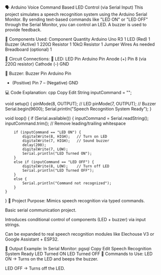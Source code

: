 🗣️ Arduino Voice Command Based LED Control (via Serial Input)
This project simulates a speech recognition system using the Arduino Serial Monitor. By sending text-based commands like "LED ON" or "LED OFF" through the Serial Monitor, you can control an LED. A buzzer is used to provide feedback.

🔧 Components Used:
Component	Quantity
Arduino Uno R3	1
LED (Red)	1
Buzzer (Active)	1
220Ω Resistor	1
10kΩ Resistor	1
Jumper Wires	As needed
Breadboard (optional)	1

🔌 Circuit Connections:
🔹 LED:
LED Pin	Arduino Pin
Anode (+)	Pin 8 (via 220Ω resistor)
Cathode (-)	GND

🔹 Buzzer:
Buzzer Pin	Arduino Pin
+ (Positive)	Pin 7
– (Negative)	GND

💻 Code Explanation:
cpp
Copy
Edit
String inputCommand = "";

void setup() {
    pinMode(8, OUTPUT);        // LED
    pinMode(7, OUTPUT);        // Buzzer
    Serial.begin(9600);
    Serial.println("Speech Recognition System Ready");
}

void loop() {
    if (Serial.available()) {
        inputCommand = Serial.readString();
        inputCommand.trim(); // Remove leading/trailing whitespace

        if (inputCommand == "LED ON") {
            digitalWrite(8, HIGH);   // Turn on LED
            digitalWrite(7, HIGH);   // Sound buzzer
            delay(200);
            digitalWrite(7, LOW);
            Serial.println("LED Turned ON");
        } 
        else if (inputCommand == "LED OFF") {
            digitalWrite(8, LOW);    // Turn off LED
            Serial.println("LED Turned OFF");
        }
        else {
            Serial.println("Command not recognized");
        }
    }
}
🧠 Project Purpose:
Mimics speech recognition via typed commands.

Basic serial communication project.

Introduces conditional control of components (LED + buzzer) via input strings.

Can be expanded to real speech recognition modules like Elechouse V3 or Google Assistant + ESP32.

🧪 Output Example:
In Serial Monitor:
pgsql
Copy
Edit
Speech Recognition System Ready
LED Turned ON
LED Turned OFF
🧰 Commands to Use:
LED ON → Turns on the LED and beeps the buzzer.

LED OFF → Turns off the LED.
